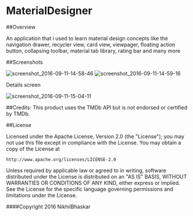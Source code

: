 # MaterialDesigner

##Overview

An application that i used to learn material design concepts like the navigation drawer, recycler view, card view, viewpager, floating action button, collapsing toolbar, material tab library, rating bar and many more

##Screenshots

![screenshot_2016-09-11-14-58-46](https://cloud.githubusercontent.com/assets/19944703/18416376/bceb69f8-7830-11e6-95cd-e28d68174080.png)    ![screenshot_2016-09-11-14-59-16](https://cloud.githubusercontent.com/assets/19944703/18416381/da80d728-7830-11e6-9ec3-6925e6a4d02f.png)

Details screen

![screenshot_2016-09-11-15-04-11](https://cloud.githubusercontent.com/assets/19944703/18416397/4b40c2e8-7831-11e6-8962-51778cb8e70d.png)



##Credits:
This product uses the TMDb API but is not endorsed or certified by TMDb.


##License

Licensed under the Apache License, Version 2.0 (the "License");
you may not use this file except in compliance with the License.
You may obtain a copy of the License at

    http://www.apache.org/licenses/LICENSE-2.0

Unless required by applicable law or agreed to in writing, software
distributed under the License is distributed on an "AS IS" BASIS,
WITHOUT WARRANTIES OR CONDITIONS OF ANY KIND, either express or implied.
See the License for the specific language governing permissions and
limitations under the License.

####Copyright 2016 NikhilBhaskar
